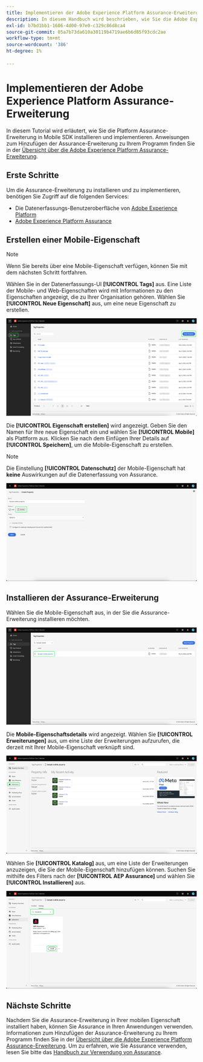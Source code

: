 ```yaml
---
title: Implementieren der Adobe Experience Platform Assurance-Erweiterung
description: In diesem Handbuch wird beschrieben, wie Sie die Adobe Experience Platform Assurance-Erweiterung implementieren und installieren.
exl-id: b7bd1bb1-1606-4d00-97e0-c329c86d8ca4
source-git-commit: 05a7b73da610a30119b4719ae6b6d85f93cdc2ae
workflow-type: tm+mt
source-wordcount: '386'
ht-degree: 1%

---
```


# Implementieren der Adobe Experience Platform Assurance-Erweiterung

In diesem Tutorial wird erläutert, wie Sie die Platform Assurance-Erweiterung in Mobile SDK installieren und implementieren. Anweisungen zum Hinzufügen der Assurance-Erweiterung zu Ihrem Programm finden Sie in der [Übersicht über die Adobe Experience Platform Assurance-Erweiterung](https://developer.adobe.com/client-sdks/documentation/platform-assurance-sdk/#add-the-aep-assurance-extension-to-your-app).

## Erste Schritte

Um die Assurance-Erweiterung zu installieren und zu implementieren, benötigen Sie Zugriff auf die folgenden Services:

- Die Datenerfassungs-Benutzeroberfläche von [Adobe Experience Platform](https://experience.adobe.com/#/data-collection/)
- [Adobe Experience Platform Assurance](https://experience.adobe.com/assurance)

## Erstellen einer Mobile-Eigenschaft

>[!NOTE]
>
>Wenn Sie bereits über eine Mobile-Eigenschaft verfügen, können Sie mit dem nächsten Schritt fortfahren.

Wählen Sie in der Datenerfassungs-UI **[!UICONTROL Tags]** aus. Eine Liste der Mobile- und Web-Eigenschaften wird mit Informationen zu den Eigenschaften angezeigt, die zu Ihrer Organisation gehören. Wählen Sie **[!UICONTROL Neue Eigenschaft]** aus, um eine neue Eigenschaft zu erstellen.

![Die Schaltfläche „Neue Eigenschaft“ ist hervorgehoben und zeigt an, was Sie zum Erstellen einer neuen Eigenschaft ausgewählt haben](./images/implement-assurance/create-new-property.png)

Die **[!UICONTROL Eigenschaft erstellen]** wird angezeigt. Geben Sie den Namen für Ihre neue Eigenschaft ein und wählen Sie **[!UICONTROL Mobile]** als Plattform aus. Klicken Sie nach dem Einfügen Ihrer Details auf **[!UICONTROL Speichern]**, um die Mobile-Eigenschaft zu erstellen.

>[!NOTE]
>
>Die Einstellung **[!UICONTROL Datenschutz]** der Mobile-Eigenschaft hat **keine** Auswirkungen auf die Datenerfassung von Assurance.

![Die Seite Eigenschaft erstellen wird angezeigt. Hier können Sie Informationen zu Ihrer mobilen Eigenschaft einfügen.](./images/implement-assurance/create-property.png)

## Installieren der Assurance-Erweiterung

Wählen Sie die Mobile-Eigenschaft aus, in der Sie die Assurance-Erweiterung installieren möchten.

![Die Seite mit den Tag-Eigenschaften wird angezeigt, wobei die ausgewählte Mobile-Eigenschaft hervorgehoben ist.](./images/implement-assurance/select-mobile-property.png)

Die **Mobile-Eigenschaftsdetails** wird angezeigt. Wählen Sie **[!UICONTROL Erweiterungen]** aus, um eine Liste der Erweiterungen aufzurufen, die derzeit mit Ihrer Mobile-Eigenschaft verknüpft sind.

![Die Seite mit den Details zu den Mobile-Eigenschaften wird angezeigt. Es werden Informationen zu den letzten Aktivitäten angezeigt. Die Registerkarte „Erweiterungen“ ist hervorgehoben.](./images/implement-assurance/tag-properties.png)

Wählen Sie **[!UICONTROL Katalog]** aus, um eine Liste der Erweiterungen anzuzeigen, die Sie der Mobile-Eigenschaft hinzufügen können. Suchen Sie mithilfe des Filters nach der **[!UICONTROL AEP Assurance]** und wählen Sie **[!UICONTROL Installieren]** aus.

![Der Erweiterungskatalog wird angezeigt. Die Assurance-Erweiterung wird nach gefiltert und angezeigt. Die Schaltfläche „Installieren“ ist hervorgehoben.](./images/implement-assurance/assurance-extension.png)

## Nächste Schritte

Nachdem Sie die Assurance-Erweiterung in Ihrer mobilen Eigenschaft installiert haben, können Sie Assurance in Ihren Anwendungen verwenden. Informationen zum Hinzufügen der Assurance-Erweiterung zu Ihrem Programm finden Sie in der [Übersicht über die Adobe Experience Platform Assurance-Erweiterung](https://developer.adobe.com/client-sdks/documentation/platform-assurance-sdk/#add-the-aep-assurance-extension-to-your-app). Um zu erfahren, wie Sie Assurance verwenden, lesen Sie bitte das [Handbuch zur Verwendung von Assurance](./using-assurance.md).
